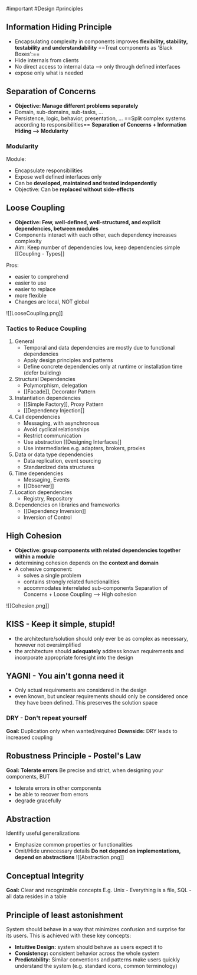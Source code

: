 #important #Design #principles

## Information Hiding Principle
- Encapsulating complexity in components improves **flexibility, stability, testability and understandability**
==Treat components as 'Black Boxes':==
- Hide internals from clients
- No direct access to internal data --> only through defined interfaces
- expose only what is needed

## Separation of Concerns
- **Objective: Manage different problems separately**
- Domain, sub-domains, sub-tasks, ...
- Persistence, logic, behavior, presentation, ...
==Split complex systems according to responsibilities==
**Separation of Concerns + Information Hiding --> Modularity**
### Modularity
Module:
- Encapsulate responsibilities
- Expose well defined interfaces only
- Can be **developed, maintained and tested independently**
- Objective: Can be **replaced without side-effects**

## Loose Coupling
- **Objective: Few, well-defined, well-structured, and explicit dependencies, between modules**
- Components interact with each other, each dependency increases complexity
- Aim: Keep number of dependencies low, keep dependencies simple
[[Coupling - Types]]

Pros:
- easier to comprehend
- easier to use
- easier to replace
- more flexible
- Changes are local, NOT global

![[LooseCoupling.png]]
### Tactics to Reduce Coupling

1. General
	- Temporal and data dependencies are mostly due to functional dependencies
	- Apply design principles and patterns
	- Define concrete dependencies only at runtime or installation time (defer building)
2. Structural Dependencies
	- Polymorphism, delegation
	- [[Facade]], Decorator Pattern
3. Instantiation dependencies
	- [[Simple Factory]], Proxy Pattern
	- [[Dependency Injection]]
4. Call dependencies
	- Messaging, with asynchronous
	- Avoid cyclical relationships
	- Restrict communication
	- Use abstraction [[Designing Interfaces]]
	- Use intermediaries e.g. adapters, brokers, proxies
5. Data or data type dependencies
	- Data replication, event sourcing
	- Standardized data structures
6. Time dependencies
	- Messaging, Events
	- [[Observer]]
7. Location dependencies
	- Registry, Repository
8. Dependencies on libraries and frameworks
	- [[Dependency Inversion]]
	- Inversion of Control

## High Cohesion
- **Objective: group components with related dependencies together within a module**
- determining cohesion depends on the **context and domain**
- A cohesive component:
	- solves a single problem
	- contains strongly related functionalities
	- accommodates interrelated sub-components
Separation of Concerns + Loose Coupling --> High cohesion

![[Cohesion.png]]
## KISS - Keep it simple, stupid!
- the architecture/solution should only ever be as complex as necessary, however not oversimplified
- the architecture should **adequately** address known requirements and incorporate appropriate foresight into the design

## YAGNI - You ain't gonna need it
- Only actual requirements are considered in the design
- even known, but unclear requirements should only be considered once they have been defined. This preserves the solution space

### DRY - Don't repeat yourself
**Goal:** Duplication only when wanted/required
**Downside:** DRY leads to increased coupling

## Robustness Principle - Postel's Law
**Goal: Tolerate errors**
Be precise and strict, when designing your components, BUT
- tolerate errors in other components
- be able to recover from errors
- degrade gracefully

## Abstraction
Identify useful generalizations
- Emphasize common properties or functionalities
- Omit/Hide unnecessary details
**Do not depend on implementations, depend on abstractions**
![[Abstraction.png]]
## Conceptual Integrity
**Goal:** Clear and recognizable concepts
E.g. Unix - Everything is a file, SQL - all data resides in a table

## Principle of least astonishment
System should behave in a way that minimizes confusion and surprise for its users. This is achieved with these key concepts:
- **Intuitive Design:** system should behave as users expect it to
- **Consistency:** consistent behavior across the whole system
- **Predictability:** Similar conventions and patterns make users quickly understand the system (e.g. standard icons, common terminology)